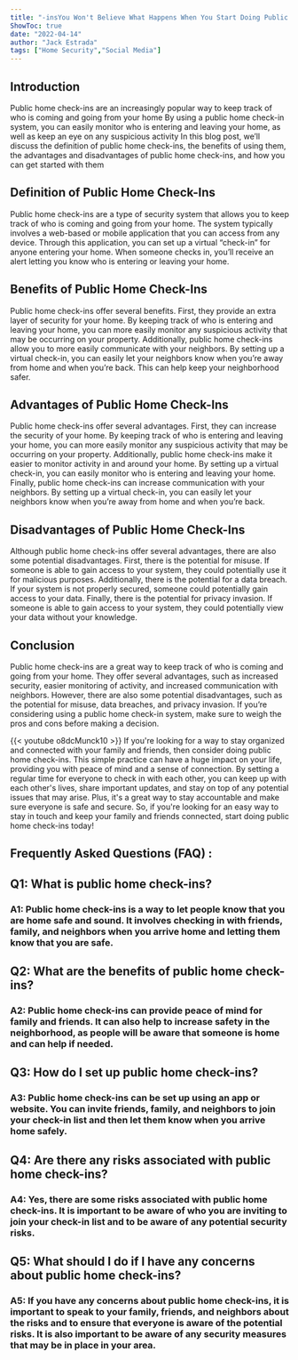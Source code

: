 ```yaml
---
title: "-insYou Won't Believe What Happens When You Start Doing Public Home Check-Ins!"
ShowToc: true 
date: "2022-04-14"
author: "Jack Estrada" 
tags: ["Home Security","Social Media"]
---
```

## Introduction 

Public home check-ins are an increasingly popular way to keep track of who is coming and going from your home By using a public home check-in system, you can easily monitor who is entering and leaving your home, as well as keep an eye on any suspicious activity In this blog post, we’ll discuss the definition of public home check-ins, the benefits of using them, the advantages and disadvantages of public home check-ins, and how you can get started with them

## Definition of Public Home Check-Ins 

Public home check-ins are a type of security system that allows you to keep track of who is coming and going from your home. The system typically involves a web-based or mobile application that you can access from any device. Through this application, you can set up a virtual “check-in” for anyone entering your home. When someone checks in, you’ll receive an alert letting you know who is entering or leaving your home.

## Benefits of Public Home Check-Ins 

Public home check-ins offer several benefits. First, they provide an extra layer of security for your home. By keeping track of who is entering and leaving your home, you can more easily monitor any suspicious activity that may be occurring on your property. Additionally, public home check-ins allow you to more easily communicate with your neighbors. By setting up a virtual check-in, you can easily let your neighbors know when you’re away from home and when you’re back. This can help keep your neighborhood safer.

## Advantages of Public Home Check-Ins 

Public home check-ins offer several advantages. First, they can increase the security of your home. By keeping track of who is entering and leaving your home, you can more easily monitor any suspicious activity that may be occurring on your property. Additionally, public home check-ins make it easier to monitor activity in and around your home. By setting up a virtual check-in, you can easily monitor who is entering and leaving your home. Finally, public home check-ins can increase communication with your neighbors. By setting up a virtual check-in, you can easily let your neighbors know when you’re away from home and when you’re back.

## Disadvantages of Public Home Check-Ins 

Although public home check-ins offer several advantages, there are also some potential disadvantages. First, there is the potential for misuse. If someone is able to gain access to your system, they could potentially use it for malicious purposes. Additionally, there is the potential for a data breach. If your system is not properly secured, someone could potentially gain access to your data. Finally, there is the potential for privacy invasion. If someone is able to gain access to your system, they could potentially view your data without your knowledge.

## Conclusion 

Public home check-ins are a great way to keep track of who is coming and going from your home. They offer several advantages, such as increased security, easier monitoring of activity, and increased communication with neighbors. However, there are also some potential disadvantages, such as the potential for misuse, data breaches, and privacy invasion. If you’re considering using a public home check-in system, make sure to weigh the pros and cons before making a decision.

{{< youtube o8dcMunck10 >}} 
If you're looking for a way to stay organized and connected with your family and friends, then consider doing public home check-ins. This simple practice can have a huge impact on your life, providing you with peace of mind and a sense of connection. By setting a regular time for everyone to check in with each other, you can keep up with each other's lives, share important updates, and stay on top of any potential issues that may arise. Plus, it's a great way to stay accountable and make sure everyone is safe and secure. So, if you're looking for an easy way to stay in touch and keep your family and friends connected, start doing public home check-ins today!

## Frequently Asked Questions (FAQ) :
<h2>Q1: What is public home check-ins?</h2>

<h3>A1: Public home check-ins is a way to let people know that you are home safe and sound. It involves checking in with friends, family, and neighbors when you arrive home and letting them know that you are safe. </h3>

<h2>Q2: What are the benefits of public home check-ins?</h2>

<h3>A2: Public home check-ins can provide peace of mind for family and friends. It can also help to increase safety in the neighborhood, as people will be aware that someone is home and can help if needed. </h3>

<h2>Q3: How do I set up public home check-ins?</h2>

<h3>A3: Public home check-ins can be set up using an app or website. You can invite friends, family, and neighbors to join your check-in list and then let them know when you arrive home safely. </h3>

<h2>Q4: Are there any risks associated with public home check-ins?</h2>

<h3>A4: Yes, there are some risks associated with public home check-ins. It is important to be aware of who you are inviting to join your check-in list and to be aware of any potential security risks. </h3>

<h2>Q5: What should I do if I have any concerns about public home check-ins?</h2>

<h3>A5: If you have any concerns about public home check-ins, it is important to speak to your family, friends, and neighbors about the risks and to ensure that everyone is aware of the potential risks. It is also important to be aware of any security measures that may be in place in your area. </h3>



